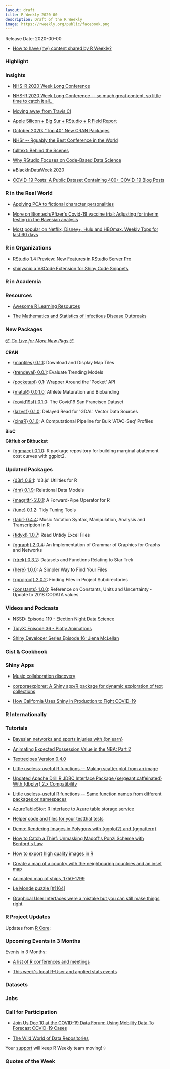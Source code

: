 ```yaml
---
layout: draft
title: R Weekly 2020-00
description: Draft of the R Weekly
image: https://rweekly.org/public/facebook.png
---
```


Release Date: 2020-00-00

+ [How to have (my) content shared by R Weekly?](https://github.com/rweekly/rweekly.org#how-to-have-my-content-shared-by-r-weekly)

### Highlight

### Insights

+ [NHS-R 2020 Week Long Conference](https://hutsons-hacks.info/nhs-r-2020-annual-conference)

+ [NHS-R 2020 Week Long Conference -- so much great content, so little time to catch it all...](https://nhsrcommunity.com/blog/nhs-r-2020-week-long-conference-so-much-great-content-so-little-time-to-catch-it-all/)

+ [Moving away from Travis CI](https://ropensci.org/technotes/2020/11/19/moving-away-travis/)

+ [Apple Silicon + Big Sur + RStudio + R Field Report](https://rud.is/b/2020/11/18/apple-silicon-big-sur-rstudio-r-field-report/)

+ [October 2020: "Top 40" New CRAN Packages](https://rviews.rstudio.com/2020/11/19/october-2020-top-40-new-cran-packages/)

+ [NHSr -- Rguably the Best Conference in the World](https://nhsrcommunity.com/blog/nhsr-rguably-the-best-conference-in-the-world/)

+ [fulltext: Behind the Scenes](https://ropensci.org/technotes/2020/11/17/fulltext-story/)

+ [Why RStudio Focuses on Code-Based Data Science](https://blog.rstudio.com/2020/11/17/an-interview-with-lou-bajuk/)

+ [\#BlackInDataWeek 2020](https://education.rstudio.com/blog/2020/11/blackindataweek/)

+ [COVID-19 Posts: A Public Dataset Containing 400+ COVID-19 Blog Posts](https://r-posts.com/covid-19-posts-a-public-dataset-containing-400-covid-19-blog-posts/)

### R in the Real World

+ [Applying PCA to fictional character personalities](https://www.alexcookson.com/post/2020-11-19-applying-pca-to-fictional-character-personalities/)

+ [More on Biontech/Pfizer's Covid-19 vaccine trial: Adjusting for interim testing in the Bayesian analysis](http://skranz.github.io//r/2020/11/16/CovidVaccineBayesianInterim.html)

+ [Most popular on Netflix, Disney+, Hulu and HBOmax. Weekly Tops for last 60 days](https://r-posts.com/most-popular-on-netflix-disney-hulu-and-hbomax-weekly-tops-for-last-60-days/)

### R in Organizations

+ [RStudio 1.4 Preview: New Features in RStudio Server Pro](https://blog.rstudio.com/2020/11/16/rstudio-1-4-preview-server-pro/)

+ [shinysnip a VSCode Extension for Shiny Code Snippets](https://marketplace.visualstudio.com/items?itemName=Mohamed-El-Fodil-Ihaddaden.shinysnip)

### R in Academia

### Resources

+ [Awesome R Learning Resources](https://github.com/iamericfletcher/awesome-r-learning-resources)

+ [The Mathematics and Statistics of Infectious Disease Outbreaks](http://staff.math.su.se/hoehle/blog/2020/11/20/infepi.html)

### New Packages

<p class="added-hostname">

<a href="https://rweekly.org/live" target="_blank" class="externalLink">📦 <i>Go Live for More New Pkgs</i> 📦</a>

</p>

**CRAN**

+ [{maptiles} 0.1.1](https://rgeomatic.hypotheses.org/2032): Download and Display Map Tiles <!-- suggested image: https://github.com/riatelab/maptiles/blob/main/man/figures/README-front.png-->

+ [{trendeval} 0.0.1](https://cran.r-project.org/package=trendeval): Evaluate Trending Models

+ [{pocketapi} 0.1](https://cran.r-project.org/package=pocketapi): Wrapper Around the 'Pocket' API

+ [{matuR} 0.0.1.0](https://cran.r-project.org/package=matuR): Athlete Maturation and Biobanding

+ [{covid19sf} 0.1.0](https://cran.r-project.org/package=covid19sf): The Covid19 San Francisco Dataset

+ [{lazysf} 0.1.0](https://cran.r-project.org/package=lazysf): Delayed Read for 'GDAL' Vector Data Sources

+ [{cinaR} 0.1.0](https://cran.r-project.org/package=cinaR): A Computational Pipeline for Bulk 'ATAC-Seq' Profiles

**BioC**

**GitHub or Bitbucket**

+ [{ggmacc} 0.1.0](https://github.com/aj-sykes92/ggmacc): R package repository for building marginal abatement cost curves with ggplot2.

### Updated Packages

+ [{d3r} 0.9.1](https://cran.r-project.org/package=d3r): 'd3.js' Utilities for R

+ [{dm} 0.1.9](https://cran.r-project.org/package=dm): Relational Data Models

+ [{magrittr} 2.0.1](https://cran.r-project.org/package=magrittr): A Forward-Pipe Operator for R

+ [{tune} 0.1.2](https://cran.r-project.org/package=tune): Tidy Tuning Tools

+ [{tabr} 0.4.4](https://cran.r-project.org/package=tabr): Music Notation Syntax, Manipulation, Analysis and Transcription in R

+ [{tidyxl} 1.0.7](https://cran.r-project.org/package=tidyxl): Read Untidy Excel Files

+ [{ggraph} 2.0.4](https://cran.r-project.org/package=ggraph): An Implementation of Grammar of Graphics for Graphs and Networks

+ [{rtrek} 0.3.2](https://cran.r-project.org/package=rtrek): Datasets and Functions Relating to Star Trek

+ [{here} 1.0.0](https://cran.r-project.org/package=here): A Simpler Way to Find Your Files

+ [{rprojroot} 2.0.2](https://cran.r-project.org/package=rprojroot): Finding Files in Project Subdirectories

+ [{constants} 1.0.0](https://www.enchufa2.es/archives/constants-update-to-2018-codata-values.html): Reference on Constants, Units and Uncertainty - Update to 2018 CODATA values

### Videos and Podcasts

+ [NSSD: Episode 119 - Election Night Data Science](https://nssdeviations.com/119-election-night-data-science)

+ [TidyX: Episode 36 - Plotly Animations](https://www.youtube.com/watch?v=t45_7oUlX6M)

+ [Shiny Developer Series Episode 16: Jiena McLellan](https://shinydevseries.com/ep16)

### Gist & Cookbook

### Shiny Apps

+ [Music collaboration discovery](https://svitkin.rbind.io/2020/11/on-those-weird-split-eps/)

+ [corporaexplorer: A Shiny app/R package for dynamic exploration of text collections](https://kgjerde.github.io/corporaexplorer/)

+ [How California Uses Shiny in Production to Fight COVID-19](https://blog.rstudio.com/2020/11/19/using-shiny-in-production-to-monitor-covid-19/)

### R Internationally

### Tutorials

+ [Bayesian networks and sports injuries with {bnlearn}](https://www.hfshr.xyz/posts/2020-11-01-bayesian-networks-with-bnlearn/)

+ [Animating Expected Possession Value in the NBA: Part 2](https://insidethetv.rbind.io/post/epv-the-epilogue/)

+ [Textrecipes Version 0.4.0](https://www.hvitfeldt.me/blog/textrecipes-version-0-4-0/)

+ [Little useless-useful R functions -- Making scatter plot from an image](https://tomaztsql.wordpress.com/2020/11/21/little-useless-useful-r-functions-making-scatter-plot-from-an-image/)

+ [Updated Apache Drill R JDBC Interface Package {sergeant.caffeinated} With {dbplyr} 2.x Compatibility](https://rud.is/b/2020/11/20/updated-apache-drill-r-jdbc-interface-package-sergeant-caffeinated-with-dbplyr-2-x-compatibility/)

+ [Little useless-useful R functions -- Same function names from different packages or namespaces](https://tomaztsql.wordpress.com/2020/11/18/little-useless-useful-r-functions-same-function-names-from-different-packages-or-namespaces/)

+ [AzureTableStor: R interface to Azure table storage service](https://blog.revolutionanalytics.com/2020/11/azuretablestor-announcement.html)

+ [Helper code and files for your testthat tests](https://blog.r-hub.io/2020/11/18/testthat-utility-belt/)

+ [Demo: Rendering Images in Polygons with {ggplot2} and {ggpattern}](https://coolbutuseless.github.io/2020/11/18/demo-rendering-images-in-polygons-with-ggplot2-and-ggpattern/)

+ [How to Catch a Thief: Unmasking Madoff's Ponzi Scheme with Benford's Law](https://blog.ephorie.de/how-to-catch-a-thief-unmasking-madoffs-ponzi-scheme-with-benfords-law)

+ [How to export high quality images in R](https://aebou.rbind.io/posts/2020/11/how-to-export-high-quality-images-in-r/)

+ [Create a map of a country with the neighbouring countries and an inset map](https://aebou.rbind.io/posts/2020/11/create-a-map-of-a-country-with-the-neighbouring-countries-and-an-inset-map/)

+ [Animated map of ships, 1750-1799](https://www.simoncoulombe.com/2020/11/animated-ships/)

+ [Le Monde puzzle [\#1164]](https://xianblog.wordpress.com/2020/11/16/le-monde-puzzle-1164/)

+ [Graphical User Interfaces were a mistake but you can still make things right](https://www.brodrigues.co/blog/2020-11-21-guis_mistake/)

<!--<div class="post-more-begin></div><div class="post-more-end"></div>-->

### R Project Updates

Updates from [R Core](http://developer.r-project.org/blosxom.cgi/R-devel/NEWS):

### Upcoming Events in 3 Months

Events in 3 Months:

+ [A list of R conferences and meetings](https://jumpingrivers.github.io/meetingsR/events.html)

+ [This week's local R-User and applied stats events](https://community.rstudio.com/c/irl)

### Datasets

### Jobs

### Call for Participation

+ [Join Us Dec 10 at the COVID-19 Data Forum: Using Mobility Data To Forecast COVID-19 Cases](https://www.r-consortium.org/blog/2020/11/18/join-us-dec-10-at-the-covid-19-data-forum-using-mobility-data-to-forecast-covid-19-cases)

+ [The Wild World of Data Repositories](https://ropensci.org/commcalls/dec2020-datarepos/)

<p class="hide-support added-hostname support-rweekly" style="text-align: center;font-weight: bold;">

Your <a class="non-visited externalLink" href="https://www.patreon.com/rweekly" onclick="pas(this)">support</a> will keep R Weekly team moving! 💡

</p>

### Quotes of the Week
